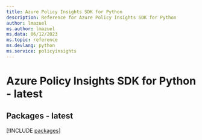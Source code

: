 ```yaml
---
title: Azure Policy Insights SDK for Python
description: Reference for Azure Policy Insights SDK for Python
author: lmazuel
ms.author: lmazuel
ms.data: 06/12/2023
ms.topic: reference
ms.devlang: python
ms.service: policyinsights
---
```

# Azure Policy Insights SDK for Python - latest
## Packages - latest
[!INCLUDE [packages](policy-insights-index.md)]